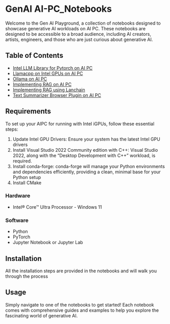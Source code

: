 # GenAI AI-PC_Notebooks

Welcome to the Gen AI Playground, a collection of notebooks designed to showcase generative AI workloads on AI PC. These notebooks are designed to be accessible to a broad audience, including AI creators, artists, engineers, and those who are just curious about generative AI.



## Table of Contents

- [Intel LLM Library for Pytorch on AI PC](./3_llm_pytorch_gpu.ipynb)
- [ Llamacpp on Intel GPUs on AI PC](./6_llm_sycl_gpu.ipynb)
- [ Ollama on AI PC](./2_ollama_gpu.ipynb)
- [Implementing RAG on AI PC](./4_llm-rag.ipynbb)
- [Implementing RAG using Lanchain](./9_rag_lanchain.ipynb)
- [Text Summarizer Browser Plugin on AI PC](./Text-Summarizer-Browser-Plugin/TextSummarizerPlugin.ipynb)


## Requirements
To set up your AIPC for running with Intel iGPUs, follow these essential steps:
1. Update Intel GPU Drivers: Ensure your system has the latest Intel GPU drivers
2. Install Visual Studio 2022 Community edition with C++: Visual Studio 2022, along with the “Desktop Development with C++” workload, is required.
3. Install conda-forge: conda-forge will manage your Python environments and dependencies efficiently, providing a clean, minimal base for your Python setup
4. Install CMake

### Hardware
- Intel® Core™ Ultra Processor - Windows 11


### Software
- Python
- PyTorch
- Jupyter Notebook or Jupyter Lab

## Installation

All the installation steps are provided in the notebooks and will walk you through the process

## Usage

Simply navigate to one of the notebooks to get started! Each notebook comes with comprehensive guides and examples to help you explore the fascinating world of generative AI.


